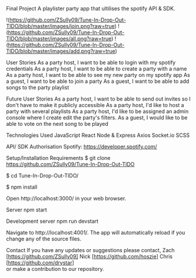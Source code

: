Final Project
A playlister party app that ultilises the spotify API & SDK.

!(https://github.com/ZSully09/Tune-In-Drop-Out-TIDO/blob/master/images/join.png?raw=true)
!(https://github.com/ZSully09/Tune-In-Drop-Out-TIDO/blob/master/images/all.png?raw=true)
!(https://github.com/ZSully09/Tune-In-Drop-Out-TIDO/blob/master/images/add.png?raw=true)

User Stories
As a party host, I want to be able to login with my spotify credentials
As a party host, I want to be able to create a party with a name
As a party host, I want to be able to see my new party on my spotify app
As a guest, I want to be able to join a party
As a guest, I want to be able to add songs to the party playlist

Future User Stories
As a party host, I want to be able to send out invites so I don't have to make it publicly accessible
As a party host, I'd like to host a party with several playlists
As a party host, I'd like to be assigned an admin console where I create edit the party's filters.
As a guest, I would like to be able to vote on the next song to be played

Technologies Used
JavaScript
React
Node & Express
Axios
Socket.io
SCSS

API/ SDK Authorisation
Spotify: https://developer.spotify.com/

Setup/Installation Requirements
\$ git clone https://github.com/ZSully09/Tune-In-Drop-Out-TIDO

\$ cd Tune-In-Drop-Out-TIDO/

\$ npm install

Open http://localhost:3000/ in your web browser.

Server
npm start

Development server
npm run devstart

Navigate to http://localhost:4001/.
The app will automatically reload if you change any of the source files.

Contact
If you have any updates or suggestions please contact,
Zach [https://github.com/ZSully09]
Nick [https://github.com/hoszie]
Chris [https://github.com/drystar]  
or make a contribution to our repository.
